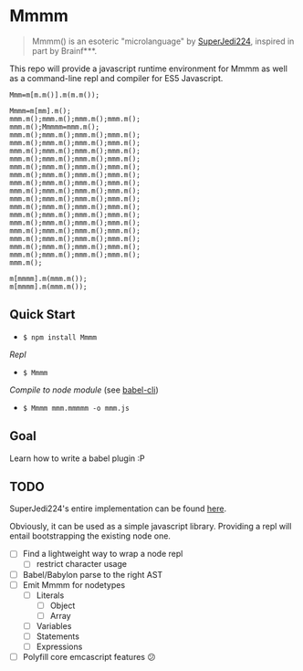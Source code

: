 # Mmmm

> Mmmm() is an esoteric "microlanguage" by [SuperJedi224](https://github.com/SuperJedi224), inspired in part by Brainf***.

This repo will provide a javascript runtime environment for Mmmm as well as a command-line repl and compiler for ES5 Javascript.


```Mmmm
Mmm=m[m.m()].m(m.m());

Mmmm=m[mm].m();
mmm.m();mmm.m();mmm.m();mmm.m();
mmm.m();Mmmmm=mmm.m();
mmm.m();mmm.m();mmm.m();mmm.m();
mmm.m();mmm.m();mmm.m();mmm.m();
mmm.m();mmm.m();mmm.m();mmm.m();
mmm.m();mmm.m();mmm.m();mmm.m();
mmm.m();mmm.m();mmm.m();mmm.m();
mmm.m();mmm.m();mmm.m();mmm.m();
mmm.m();mmm.m();mmm.m();mmm.m();
mmm.m();mmm.m();mmm.m();mmm.m();
mmm.m();mmm.m();mmm.m();mmm.m();
mmm.m();mmm.m();mmm.m();mmm.m();
mmm.m();mmm.m();mmm.m();mmm.m();
mmm.m();mmm.m();mmm.m();mmm.m();
mmm.m();mmm.m();mmm.m();mmm.m();
mmm.m();mmm.m();mmm.m();mmm.m();
mmm.m();mmm.m();mmm.m();mmm.m();
mmm.m();mmm.m();mmm.m();mmm.m();
mmm.m();

m[mmmm].m(mmm.m());
m[mmmm].m(mmm.m());
```

## Quick Start

- `$ npm install Mmmm`

*Repl*

- `$ Mmmm`

*Compile to node module* (see [babel-cli](https://babeljs.io/docs/usage/cli/))

- `$ Mmmm mmm.mmmmm -o mmm.js`


## Goal

Learn how to write a babel plugin :P

## TODO

SuperJedi224's entire implementation can be found [here](http://jsfiddle.net/SuperJedi224/uLawt0jm/).

Obviously, it can be used as a simple javascript library. Providing a repl will entail bootstrapping the existing node one.

- [ ] Find a lightweight way to wrap a node repl
  - [ ] restrict character usage
- [ ] Babel/Babylon parse to the right AST
- [ ] Emit Mmmm for nodetypes
  - [ ] Literals
    - [ ] Object
    - [ ] Array
  - [ ] Variables
  - [ ] Statements
  - [ ] Expressions
- [ ] Polyfill core emcascript features 😕
